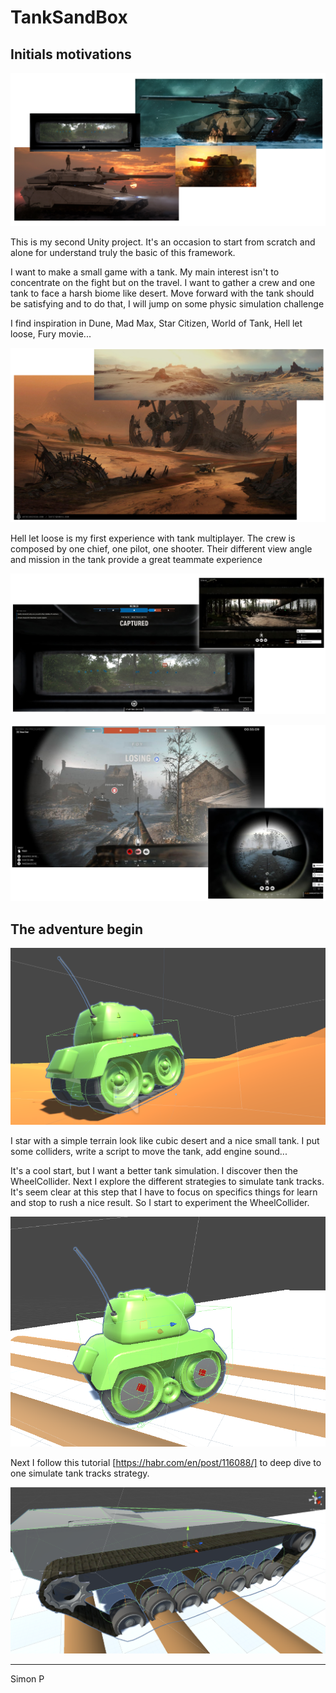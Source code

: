 # TankSandBox

## Initials motivations

![](https://github.com/haagor/TankSandBox/blob/master/img/comboIMG1.PNG)

This is my second Unity project. It's an occasion to start from scratch and alone for understand truly the basic of this framework. 

I want to make a small game with a tank. My main interest isn't to concentrate on the fight but on the travel. I want to gather a crew and one tank to face a harsh biome like desert. Move forward with the tank should be satisfying and to do that, I will jump on some physic simulation challenge

I find inspiration in Dune, Mad Max, Star Citizen, World of Tank, Hell let loose, Fury movie...

![](https://github.com/haagor/TankSandBox/blob/master/img/comboIMG2.PNG)

Hell let loose is my first experience with tank multiplayer. The crew is  composed by one chief, one pilot, one shooter. Their different view angle and mission in the tank provide a great teammate experience

![](https://github.com/haagor/TankSandBox/blob/master/img/comboPiloteView.PNG)

![](https://github.com/haagor/TankSandBox/blob/master/img/comboShooterView.PNG)

## The adventure begin

![](https://github.com/haagor/TankSandBox/blob/master/img/CaptureMoveCollider1.PNG)

I star with a simple terrain look like cubic desert and a nice small tank. I put some colliders, write a script to move the tank, add engine sound...

It's a cool start, but I want a better tank simulation. I discover then the WheelCollider. Next I explore the different strategies to simulate tank tracks. It's seem clear at this step that I have to focus on specifics things for learn and stop to rush a nice result. So I start to experiment the WheelCollider.

![](https://github.com/haagor/TankSandBox/blob/master/img/CaptureWheelCollider2.PNG)

Next I follow this tutorial [https://habr.com/en/post/116088/] to deep dive to one simulate tank tracks strategy.

![](https://github.com/haagor/TankSandBox/blob/master/img/CaptureTrack1.PNG)

---

Simon P

